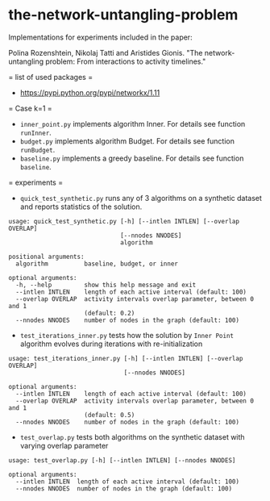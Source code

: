 # the-network-untangling-problem
Implementations for experiments included in the paper:

Polina Rozenshtein, Nikolaj Tatti and Aristides Gionis. "The network-untangling problem: From interactions to activity timelines."

= list of used packages =
* https://pypi.python.org/pypi/networkx/1.11

= Case k=1 =

* `inner_point.py` implements algorithm Inner. For details see function `runInner`.
* `budget.py` implements algorithm Budget. For details see function `runBudget`.
* `baseline.py` implements a greedy baseline. For details see function `baseline`.

= experiments =
* `quick_test_synthetic.py` runs any of 3 algorithms on a synthetic dataset and reports statistics of the solution.
```
usage: quick_test_synthetic.py [-h] [--intlen INTLEN] [--overlap OVERLAP]
                               [--nnodes NNODES]
                               algorithm

positional arguments:
  algorithm          baseline, budget, or inner

optional arguments:
  -h, --help         show this help message and exit
  --intlen INTLEN    length of each active interval (default: 100)
  --overlap OVERLAP  activity intervals overlap parameter, between 0 and 1
                     (default: 0.2)
  --nnodes NNODES    number of nodes in the graph (default: 100)
```

* `test_iterations_inner.py` tests how the solution by `Inner Point` algorithm evolves during iterations with re-initialization
```
usage: test_iterations_inner.py [-h] [--intlen INTLEN] [--overlap OVERLAP]
                                [--nnodes NNODES]

optional arguments:
  --intlen INTLEN    length of each active interval (default: 100)
  --overlap OVERLAP  activity intervals overlap parameter, between 0 and 1
                     (default: 0.5)
  --nnodes NNODES    number of nodes in the graph (default: 100)
```
* `test_overlap.py` tests both algorithms on the synthetic dataset with varying overlap parameter
```
usage: test_overlap.py [-h] [--intlen INTLEN] [--nnodes NNODES]

optional arguments:
  --intlen INTLEN  length of each active interval (default: 100)
  --nnodes NNODES  number of nodes in the graph (default: 100)
```


